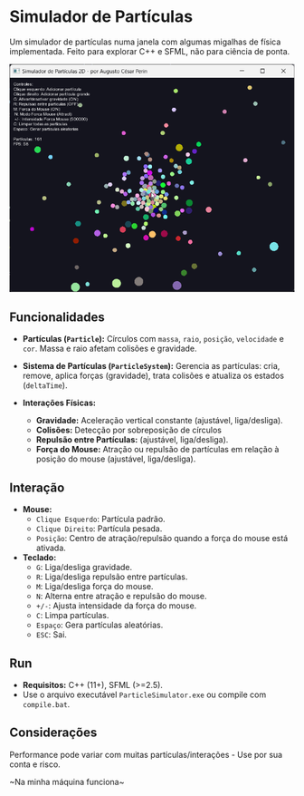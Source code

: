 # Simulador de Partículas

Um simulador de partículas numa janela com algumas migalhas de física implementada. Feito para explorar C++ e SFML, não para ciência de ponta.

![Demonstração do Simulador de Partículas](gifrec.gif)

## Funcionalidades

*   **Partículas (`Particle`):**
    Círculos com `massa`, `raio`, `posição`, `velocidade` e `cor`. Massa e raio afetam colisões e gravidade.

*   **Sistema de Partículas (`ParticleSystem`):**
    Gerencia as partículas: cria, remove, aplica forças (gravidade), trata colisões e atualiza os estados (`deltaTime`).

*   **Interações Físicas:**
    *   **Gravidade:** Aceleração vertical constante (ajustável, liga/desliga).
    *   **Colisões:** Detecção por sobreposição de círculos
    *   **Repulsão entre Partículas:** (ajustável, liga/desliga).
    *   **Força do Mouse:** Atração ou repulsão de partículas em relação à posição do mouse (ajustável, liga/desliga).

## Interação

*   **Mouse:**
    *   `Clique Esquerdo`: Partícula padrão.
    *   `Clique Direito`: Partícula pesada.
    *   `Posição`: Centro de atração/repulsão quando a força do mouse está ativada.
*   **Teclado:**
    *   `G`: Liga/desliga gravidade.
    *   `R`: Liga/desliga repulsão entre partículas.
    *   `M`: Liga/desliga força do mouse.
    *   `N`: Alterna entre atração e repulsão do mouse.
    *   `+/-`: Ajusta intensidade da força do mouse.
    *   `C`: Limpa partículas.
    *   `Espaço`: Gera partículas aleatórias.
    *   `ESC`: Sai.

## Run

*   **Requisitos:** C++ (11+), SFML (>=2.5).
*   Use o arquivo executável `ParticleSimulator.exe` ou compile com `compile.bat`.

## Considerações

Performance pode variar com muitas partículas/interações - Use por sua conta e risco.

~Na minha máquina funciona~
